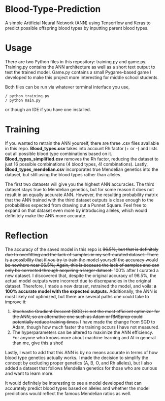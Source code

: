 # Blood-Type-Prediction
A simple Artificial Neural Network (ANN) using Tensorflow and Keras to predict possible offspring blood types by inputting parent blood types.

# Usage
There are two Python files in this repository: training.py and game.py. Training.py contains the ANN architecture as well as a short text output to test the trained model. Game.py contains a small Pygame-based game I developed to make this project more interesting for middle school students.

Both files can be run via whatever terminal interface you use,
```
/ python training.py
/ python main.py
```
or though an IDE if you have one installed.

# Training
If you wanted to retrain the ANN yourself, there are three .csv files available in this repo. **Blood_types.csv** takes into account Rh factor (+ or -) and lists out all possible blood type combinations based on it. **Blood_types_simplified.csv** removes the Rh factor, reducing the dataset to just 16 possible combinations (4 blood types, 4! combinations). Lastly, **Blood_types_mendelian.csv** incorporates true Mendelian genetics into the dataset, but still using the blood types rather than alleles. 

The first two datasets will give you the highest ANN accuracies. The third dataset stays true to Mendelian genetics, but for some reason it does not result in an equally accurate ANN. However, the resulting probability matrix that the ANN trained with the third dataset outputs is close enough to the probabilities expected from drawing out a Punnet Square. Feel free to expand on that dataset even more by introducing alleles, which would definitely make the ANN more accurate.

# Reflection
The accuracy of the saved model in this repo is ~~96.5%, but that is definitely due to overfitting and the lack of samples in my self-curated dataset. There is a possibility that if you try to train the model yourself the accuracy would be nowhere near 96.5%; Again, this is because the lack of samples and can only be corrected through acquiring a larger dataset.~~ 100% after I curated a new dataset. I discovered that, despite the original accuracy of 96.5%, the actual model outputs were incorrect due to discrepancies in the original dataset. Therefore, I made a new dataset, retrained the model, and voilà: **a 100% accurate model with the expected outputs.**  Additionally, the ANN is most likely not optimized, but there are several paths one could take to improve it:
  1. ~~Stochastic Gradient Descent (SGD) is not the most efficient optimizer for the ANN, so an alternative one such as Adam or RMSprop could potentially reduce training times.~~ I have made the change from SGD to Adam, though how much faster the training occurs I have not measured. 
  2. The hyperparameters can be altered to maximize the ANN efficiency. For anyone who knows more about machine learning and AI in general than me, give this a shot!
  
Lastly, I want to add that this ANN is by no means accurate in terms of how blood type genetics actually works. I
made the decision to simplify the concept by excluding proper genetics (A, B, O, and Rh alleles), but I also added a dataset that follows Mendelian genetics for those who are curious and want to learn more. 

It would definitely be interesting to see a model developed that can accurately predict blood types based on alleles and whether the model predictions would reflect the famous Mendelian ratios as well. 
